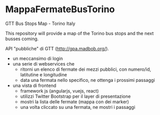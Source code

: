 # MappaFermateBusTorino
GTT Bus Stops Map - Torino Italy

This repository will provide a map of the Torino bus stops and the next busses coming. 


API "pubbliche" di GTT (http://gpa.madbob.org/).

-  un meccansimo di login
-  una serie di webservices che
   -  ritorni un elenco di fermate dei mezzi pubblici, con numero/id, latitutine e longitudine 
   -  data una fermata nello specifico, ne ottenga i prossimi passaggi
- una vista di frontend
  -  framework js (angularjs, vuejs, react) 
  -  utilizzi Twitter Bootstrap per il layer di presentazione
  -  mostri la lista delle fermate (mappa con dei marker)
  -  una volta cliccato su una fermata, ne mostri i passaggi
